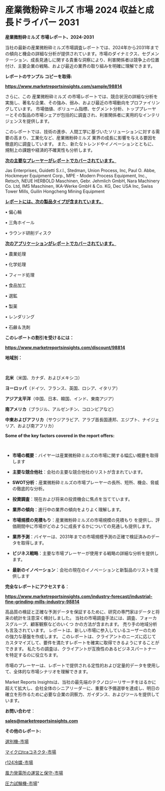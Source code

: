 # 産業微粉砕ミルズ 市場 2024 収益と成長ドライバー 2031

<strong>産業微粉砕ミルズ 市場レポート、2024-2031</strong>

当社の最新の産業微粉砕ミルズ市場調査レポートでは、2024年から2031年までの傾向と機会の詳細な分析が提供されています。市場のダイナミクス、セグメンテーション、成長見通しに関する貴重な洞察により、利害関係者は競争上の位置付け、主要企業の戦略、および最近の業界の取り組みを明確に理解できます。



<strong>レポートのサンプル コピーを取得:</strong> <a href=https://www.marketreportsinsights.com/sample/98814>

<strong><u>https://www.marketreportsinsights.com/sample/98814</u></strong></a>

さらに、この 産業微粉砕ミルズ の市場レポートでは、競合状況の詳細な分析を実施し、著名な企業、その強み、弱み、および最近の市場動向をプロファイリングしています。 市場価値、ボリューム指標、セグメント分析、トッププレーヤーとその製品の市場シェアが包括的に調査され、利害関係者に実用的なインテリジェンスを提供します。

このレポートでは、技術の進歩、人間工学に基づいたソリューションに対する需要の高まり、工業化など、産業微粉砕ミルズ 業界の成長に影響を与える要因を徹底的に調査しています。 また、新たなトレンドやイノベーションとともに、規制上の課題や経済的不確実性も分析します。



<strong><u>次の主要なプレーヤーがレポートでカバーされています。</u></strong>

Jas Enterprises, Guidetti S.r.l., Stedman, Union Process, Inc, Paul O. Abbe, Hockmeyer Equipment Corp., MPE - Modern Process Equipment, Inc., Retsch, NEUE HERBOLD Maschinen, Gebr. Jehmlich GmbH, Nara Machinery Co. Ltd, IMS Maschinen, IKA-Werke GmbH & Co. KG, Dec USA Inc, Swiss Tower Mills, Guilin Hongcheng Mining Equipment



<strong><u><b>レポートには、次の製品タイプが含まれています。</b></u></strong>

• 偏心輪

• 三角ホイール

• ラウンド研削ディスク



<strong><u><b>次のアプリケーションがレポートでカバーされています。</b></u></strong>

• 農業処理

• 化学処理

• フィード処理

• 食品加工

• 選鉱

• 製薬

• レンダリング

• 石鹸＆洗剤



<strong><b>このレポートの割引を受けるには：</b></strong>

<a href=https://www.marketreportsinsights.com/discount/98814>

<strong><u>https://www.marketreportsinsights.com/discount/98814</u></strong></a>



<strong>地域別：</strong>

<strong> </strong>



<strong>北米</strong>（米国、カナダ、およびメキシコ）



<strong>ヨーロッパ</strong>（ドイツ、フランス、英国、ロシア、イタリア）



<strong>アジア太平洋</strong>（中国、日本、韓国、インド、東南アジア）



<strong>南アメリカ</strong>（ブラジル、アルゼンチン、コロンビアなど）



<strong>中東およびアフリカ</strong>（サウジアラビア、アラブ首長国連邦、エジプト、ナイジェリア、および南アフリカ）



<strong>Some of the key factors covered in the report offers:</strong>

<strong> </strong>
<ul>
  <li>

<strong>市場の概要</strong>：バイヤーは産業微粉砕ミルズの市場に関する幅広い概要を取得します</li>
  <li>

<strong>主要な競合他社</strong>：会社の主要な競合他社のリストが含まれています。</li>
  <li>

<strong>SWOT分析</strong>：産業微粉砕ミルズの市場プレーヤーの長所、短所、機会、脅威の徹底的な分析。</li>
  <li>

<strong>投資調査</strong>：現在および将来の投資機会に焦点を当てています。</li>
  <li>

<strong>業界の傾向</strong>：進行中の業界の傾向をよりよく理解します。</li>
  <li>

<strong>市場規模の見積もり</strong>：産業微粉砕ミルズの市場規模の見積もり を提供し、評価期間中に市場がどのように成長するかについての見通しも提供します。</li>
  <li>

<strong>業界予測</strong>：バイヤーは、2031年までの市場規模予測の正確で検証済みのデータを取得します。</li>
  <li>

<strong>ビジネス戦略</strong>：主要な市場プレーヤーが使用する戦略の詳細な分析を提供します。</li>
  <li>

<strong>最新のイノベーション</strong>：会社の現在のイノベーションと新製品のリストを提供します</li>
</ul>


<strong>完全なレポートにアクセスする</strong>：

<a href=https://www.marketreportsinsights.com/industry-forecast/industrial-fine-grinding-mills-industry-98814>

<strong><u>https://www.marketreportsinsights.com/industry-forecast/industrial-fine-grinding-mills-industry-98814</u></strong></a>

高品質の検証と正確な予測データを保証するために、研究の専門家はデータと将来の統計を注意深く検討しました。 当社の市場調査手法には、調査、フォーカスグループ、顧客観察などのいくつ かの方法が含まれます。 売り手の地域分析も言及されています。 レポートは、新しい市場に参入しているユーザーのための強力な基盤を作成します。 このレポートは、クライアントのニーズに応じてカスタマイズして、要件を満たすレポートを確実に取得できるようにすることができます。 私たちの調査は、クライアントが互換性のあるビジネスパートナーを特定するのに役立ちます。

市場のプレーヤーは、レポートで提供される定性的および定量的データを使用して、全体的な市場シナリオを理解できます。

Market Reports Insightsは、当社の最先端のテクノロジーリサーチをはるかに超えて拡大し、会社全体のシニアリーダーに、重要な予備選挙を達成し、明日の確立を形作るために必要な企業の洞察力、ガイダンス、およびツールを提供しています。



<strong><b>お問い合わせ</b></strong>：

<a href=mailto:sales@marketreportsinsights.com>

<strong><u>sales@marketreportsinsights.com</u></strong></a>



<strong>その他のレポート:</strong>

<a href=https://www.linkedin.com/pulse/選別機-市場-2023-最新の-cagr-および成長分析-2030-pr-news-hub-igsef/>選別機-市場</a>

<a href=https://www.linkedin.com/pulse/マイクロtcaコネクタ-市場-2030-年までの需要に焦点を当てた-2023-zublf/>マイクロtcaコネクタ-市場</a>

<a href=https://www.linkedin.com/pulse/r124冷媒-市場-2023-年のダイナミクスとビジネストレンド-2030-pr-news-hub-gxcyf/>r124冷媒-市場</a>

<a href=https://www.linkedin.com/pulse/風力発電所の運営と保守-市場-2030-年までの需要に焦点を当てた-2023-3tnyf/>風力発電所の運営と保守-市場</a>

<a href=https://www.linkedin.com/pulse/圧力試験機-市場-2023-年のダイナミクスとビジネストレンド-2030-ulfaf/>圧力試験機-市場</a>"
